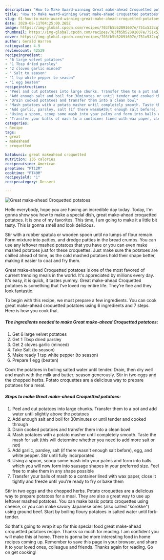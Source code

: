 ```yaml
---
description: "How to Make Award-winning Great make-ahead Croquetted potatoes"
title: "How to Make Award-winning Great make-ahead Croquetted potatoes"
slug: 61-how-to-make-award-winning-great-make-ahead-croquetted-potatoes
date: 2020-08-11T04:25:00.265Z
image: https://img-global.cpcdn.com/recipes/703fb5b52891607e/751x532cq70/great-make-ahead-croquetted-potatoes-recipe-main-photo.jpg
thumbnail: https://img-global.cpcdn.com/recipes/703fb5b52891607e/751x532cq70/great-make-ahead-croquetted-potatoes-recipe-main-photo.jpg
cover: https://img-global.cpcdn.com/recipes/703fb5b52891607e/751x532cq70/great-make-ahead-croquetted-potatoes-recipe-main-photo.jpg
author: Gerald Warren
ratingvalue: 4.9
reviewcount: 42529
recipeingredient:
- "6 large velvet potatoes"
- "1 Tbsp dried parsley"
- "2 cloves garlic minced"
- " Salt to season"
- "1 tsp white pepper to season"
- "1 egg beaten"
recipeinstructions:
- "Peel and cut potatoes into large chunks. Transfer them to a pot and add water until slightly above the potatoes"
- "Add enough salt and boil for 30minutes or until tender and cooked through"
- "Drain cooked potatoes and transfer them into a clean bowl"
- "Mash potatoes with a potato masher until completely smooth. Taste the mash for salt (this will determine whether you need to add more salt or not)"
- "Add garlic, parsley, salt (if there wasn&#39;t enough salt before), egg, and white pepper. Stir until fully incorporated"
- "Using a spoon, scoop some mash into your palms and form into balls which you will now form into sausage shapes in your preferred size. Feel free to make them in any shape possible"
- "Transfer your balls of mash to a container lined with wax paper, close it tightly and freeze until you&#39;re ready to fry or bake them"
categories:
- Recipe
tags:
- great
- makeahead
- croquetted

katakunci: great makeahead croquetted 
nutrition: 136 calories
recipecuisine: American
preptime: "PT12M"
cooktime: "PT49M"
recipeyield: "1"
recipecategory: Dessert

---
```



![Great make-ahead Croquetted potatoes](https://img-global.cpcdn.com/recipes/703fb5b52891607e/751x532cq70/great-make-ahead-croquetted-potatoes-recipe-main-photo.jpg)

Hello everybody, hope you are having an incredible day today. Today, I'm gonna show you how to make a special dish, great make-ahead croquetted potatoes. It is one of my favorites. This time, I am going to make it a little bit tasty. This is gonna smell and look delicious.

Stir with a rubber spatula or wooden spoon until no lumps of flour remain. Form mixture into patties, and dredge patties in the bread crumbs. You can use any leftover mashed potatoes that you have or you can even make mashed potatoes just for these croquettes. Just make sure the potatoes are chilled ahead of time, as the cold mashed potatoes hold their shape better, making it easier to coat and fry them.

Great make-ahead Croquetted potatoes is one of the most favored of current trending meals in the world. It's appreciated by millions every day. It's easy, it is quick, it tastes yummy. Great make-ahead Croquetted potatoes is something that I've loved my entire life. They're fine and they look fantastic.


To begin with this recipe, we must prepare a few ingredients. You can cook great make-ahead croquetted potatoes using 6 ingredients and 7 steps. Here is how you cook that.

<!--inarticleads1-->

##### The ingredients needed to make Great make-ahead Croquetted potatoes:

1. Get 6 large velvet potatoes
1. Get 1 Tbsp dried parsley
1. Get 2 cloves garlic (minced)
1. Take  Salt (to season)
1. Make ready 1 tsp white pepper (to season)
1. Prepare 1 egg (beaten)


Cook the potatoes in boiling salted water until tender. Drain, then dry well and mash with the milk and butter; season generously. Stir in two eggs and the chopped herbs. Potato croquettes are a delicious way to prepare potatoes for a meal. 

<!--inarticleads2-->

##### Steps to make Great make-ahead Croquetted potatoes:

1. Peel and cut potatoes into large chunks. Transfer them to a pot and add water until slightly above the potatoes
1. Add enough salt and boil for 30minutes or until tender and cooked through
1. Drain cooked potatoes and transfer them into a clean bowl
1. Mash potatoes with a potato masher until completely smooth. Taste the mash for salt (this will determine whether you need to add more salt or not)
1. Add garlic, parsley, salt (if there wasn&#39;t enough salt before), egg, and white pepper. Stir until fully incorporated
1. Using a spoon, scoop some mash into your palms and form into balls which you will now form into sausage shapes in your preferred size. Feel free to make them in any shape possible
1. Transfer your balls of mash to a container lined with wax paper, close it tightly and freeze until you&#39;re ready to fry or bake them


Stir in two eggs and the chopped herbs. Potato croquettes are a delicious way to prepare potatoes for a meal. They are also a great way to use up leftover mashed potatoes. You can make basic potato croquettes using cheese, or you can make savory Japanese ones (also called &#34;korokke&#34;) using ground beef. Start by boiling floury potatoes in salted water until fork-tender. 

So that's going to wrap it up for this special food great make-ahead croquetted potatoes recipe. Thanks so much for reading. I am confident you will make this at home. There is gonna be more interesting food in home recipes coming up. Remember to save this page in your browser, and share it to your loved ones, colleague and friends. Thanks again for reading. Go on get cooking!
